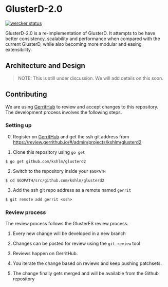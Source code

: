 # GlusterD-2.0
[![wercker status](https://app.wercker.com/status/6b02e386a99296c01e87cb8293fe3dc4/m/master "wercker status")](https://app.wercker.com/project/bykey/6b02e386a99296c01e87cb8293fe3dc4)

GlusterD-2.0 is a re-implementation of GlusterD. It attempts to be have better
consistency, scalability and performance when compared with the current
GlusterD, while also becoming more modular and easing extensibility.

## Architecture and Design
> NOTE: This is still under discussion. We will add details on this soon.

## Contributing

We are using [GerritHub](https://review.gerrithub.io) to review and accept changes to this repository.
The development process involves the following steps.

### Setting up

0. Register on [GerritHub](https://review.gerrithub.io) and get the ssh git address from https://review.gerrithub.io/#/admin/projects/kshlm/glusterd2

1. Clone this repository using `go get`
```
$ go get github.com/kshlm/glusterd2
```

2. Switch to the repository inside your `$GOPATH`
```
$ cd $GOPATH/src/github.com/kshlm/glusterd2
```

3. Add the ssh git repo address as a remote named `gerrit`
```
$ git remote add gerrit <ssh>
```


### Review process

The review process follows the GlusterFS review process.

1. Every new change will be developed in a new branch

2. Changes can be posted for review using the `git-review` tool

3. Reviews happen on GerritHub.

4. You iterate the change based on reviews and keep pushing patchsets.

5. The change finally gets merged and will be available from the Github repository

